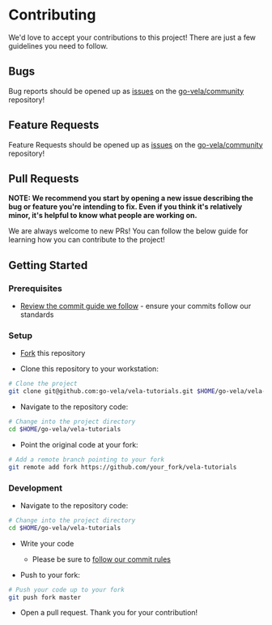 # Contributing

We'd love to accept your contributions to this project! There are just a few guidelines you need to follow.

## Bugs

Bug reports should be opened up as [issues](https://help.github.com/en/github/managing-your-work-on-github/about-issues) on the [go-vela/community](https://github.com/go-vela/community) repository!

## Feature Requests

Feature Requests should be opened up as [issues](https://help.github.com/en/github/managing-your-work-on-github/about-issues) on the [go-vela/community](https://github.com/go-vela/community) repository!

## Pull Requests

**NOTE: We recommend you start by opening a new issue describing the bug or feature you're intending to fix. Even if you think it's relatively minor, it's helpful to know what people are working on.**

We are always welcome to new PRs! You can follow the below guide for learning how you can contribute to the project!

## Getting Started

### Prerequisites

* [Review the commit guide we follow](https://chris.beams.io/posts/git-commit/#seven-rules) - ensure your commits follow our standards

### Setup

* [Fork](/fork) this repository

* Clone this repository to your workstation:

```bash
# Clone the project
git clone git@github.com:go-vela/vela-tutorials.git $HOME/go-vela/vela-tutorials
```

* Navigate to the repository code:

```bash
# Change into the project directory
cd $HOME/go-vela/vela-tutorials
```

* Point the original code at your fork:

```bash
# Add a remote branch pointing to your fork
git remote add fork https://github.com/your_fork/vela-tutorials
```

### Development

* Navigate to the repository code:

```bash
# Change into the project directory
cd $HOME/go-vela/vela-tutorials
```

* Write your code
  - Please be sure to [follow our commit rules](https://chris.beams.io/posts/git-commit/#seven-rules)

* Push to your fork:

```bash
# Push your code up to your fork
git push fork master
```

* Open a pull request. Thank you for your contribution!
